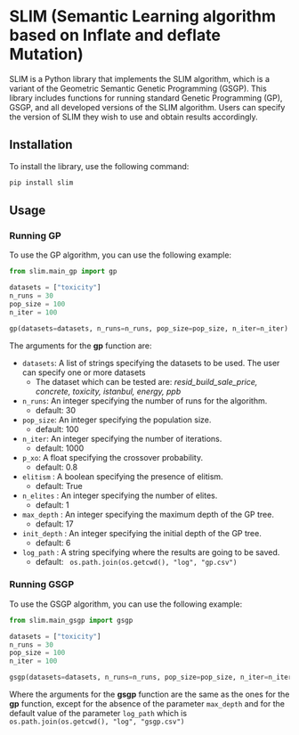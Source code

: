 # SLIM (Semantic Learning algorithm based on Inflate and deflate Mutation)

SLIM is a Python library that implements the SLIM algorithm, which is a variant of the Geometric Semantic Genetic Programming (GSGP). This library includes functions for running standard Genetic Programming (GP), GSGP, and all developed versions of the SLIM algorithm. Users can specify the version of SLIM they wish to use and obtain results accordingly.

## Installation

To install the library, use the following command:
```sh
pip install slim
```
## Usage
### Running GP 
To use the GP algorithm, you can use the following example:

```python
from slim.main_gp import gp

datasets = ["toxicity"]
n_runs = 30
pop_size = 100
n_iter = 100

gp(datasets=datasets, n_runs=n_runs, pop_size=pop_size, n_iter=n_iter)
```
The arguments for the **gp** function are: 
* `datasets`: A list of strings specifying the datasets to be used. The user can specify one or more datasets
  * The dataset which can be tested are: _resid_build_sale_price, concrete, toxicity, istanbul, energy, ppb_
* `n_runs`: An integer specifying the number of runs for the algorithm. 
  * default: 30
* `pop_size`: An integer specifying the population size.
  * default: 100
* `n_iter`: An integer specifying the number of iterations.
  * default: 1000
* `p_xo`: A float specifying the crossover probability.
  * default: 0.8
* `elitism` : A boolean specifying the presence of elitism. 
  * default: True
* `n_elites` : An integer specifying the number of elites. 
  * default: 1
* `max_depth` : An integer specifying the maximum depth of the GP tree.
  * default: 17
* `init_depth` : An integer specifying the initial depth of the GP tree.
  * default: 6
* `log_path` : A string specifying where the results are going to be saved.
  * default: 
  ``` os.path.join(os.getcwd(), "log", "gp.csv")```

### Running GSGP 
To use the GSGP algorithm, you can use the following example:

```python
from slim.main_gsgp import gsgp

datasets = ["toxicity"]
n_runs = 30
pop_size = 100
n_iter = 100

gsgp(datasets=datasets, n_runs=n_runs, pop_size=pop_size, n_iter=n_iter)
```

Where the arguments for the **gsgp** function are the same as the ones for the **gp** function, except for the absence of the parameter
`max_depth` and for the default value of the parameter `log_path` which is 
``` os.path.join(os.getcwd(), "log", "gsgp.csv")```
